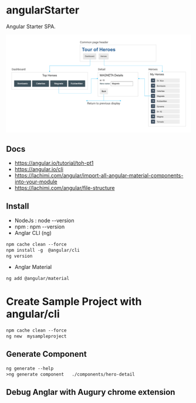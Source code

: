 # angularStarter
Angular  Starter  SPA.

![Angular Components ](https://github.com/sanogotech/angularStarter/blob/main/docs/images/nav-diagramtourofheroes.png)

## Docs
- https://angular.io/tutorial/toh-pt1
- https://angular.io/cli
- https://lachimi.com/angular/import-all-angular-material-components-into-your-module
- https://lachimi.com/angular/file-structure
## Install

- NodeJs  :  node --version
- npm  :  npm  --version
- Anglar CLI (ng)
```
npm cache clean --force
npm install -g  @angular/cli
ng version

```
* Anglar Material
```
ng add @angular/material
```

# Create Sample Project with angular/cli

```
npm cache clean --force
ng new  mysampleproject
```

##  Generate Component
```
ng generate --help
>ng generate component   ./components/hero-detail

```

##  Debug Anglar with Augury chrome extension
